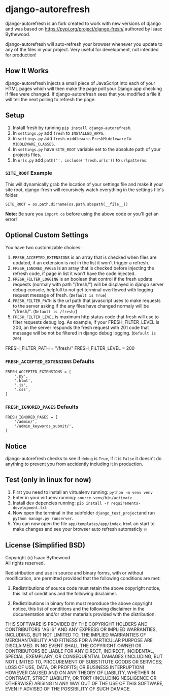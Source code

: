 # django-autorefresh

django-autorefresh is an fork created to work with new versions of django and was based 
on https://pypi.org/project/django-fresh/ authored by Isaac Bythewood.

django-autorefresh will auto-refresh your browser whenever you update to any of the
files in your project. Very useful for development, not intended for
production!


## How It Works

django-autorefresh injects a small piece of JavaScript into each of your HTML pages
which will then make the page poll your Django app checking if files were
changed. If django-autorefresh sees that you modified a file it will tell the next
polling to refresh the page.


## Setup

 1. Install fresh by running `pip install django-autorefresh`.
 2. In `settings.py` add `fresh` to `INSTALLED_APPS`.
 3. In `settings.py` add `fresh.middleware.FreshMiddleware` to `MIDDLEWARE_CLASSES`.
 4. In `settings.py` have `SITE_ROOT` variable set to the absolute path of your projects files.
 5. In `urls.py` add `path('', include('fresh.urls'))` to `urlpatterns`.

### `SITE_ROOT` Example

This will dynamically grab the location of your settings file and make it your
site root, django-fresh will recursively watch everything in the settings file's
folder.

    SITE_ROOT = os.path.dirname(os.path.abspath(__file__))

**Note:** Be sure you `import os` before using the above code or you'll get an
error!


## Optional Custom Settings

You have two customizable choices:

 1. `FRESH_ACCEPTED_EXTENSIONS` is an array that is checked when files are updated, if an extension is not in the list it won't trigger a refresh.
 2. `FRESH_IGNORED_PAGES` is an array that is checked before injecting the refresh code, if page in list it won't have the code injected. 
 2. `FRESH_FILTER_LOGGING` is an boolean that control if the fresh update requests (normaly with path "/fresh/") will be displayed in django server debug console, helpfull to not get terminal overflowed with logging request message of fresh. (`Default is True`)
 3. `FRESH_FILTER_PATH` is the url path that javascript uses to make requests to the server asking if the any files have changed normaly will be "/fresh/". (`Default is /fresh/`)
 4. `FRESH_FILTER_LEVEL` is maximum http status code that fresh will use to filter requests debug log. As example, if your FRESH_FILTER_LEVEL is 200, an the server responds the fresh request with 201 code that message will be not be filtered in django debug logging. (`Default is 200`)

FRESH_FILTER_PATH = "/fresh/"
FRESH_FILTER_LEVEL = 200


### `FRESH_ACCEPTED_EXTENSIONS` Defaults

    FRESH_ACCEPTED_EXTENSIONS = [
        '.py',
        '.html',
        '.js',
        '.css',
    ]

### `FRESH_IGNORED_PAGES` Defaults

    FRESH_IGNORED_PAGES = [
        '/admin/',
        '/admin_keywords_submit/',
    ]


## Notice

django-autorefresh checks to see if `debug` is `True`, if it is `False` it doesn't do
anything to prevent you from accidently including it in production.


## Test (only in linux for now)

1. First you need to install an virtualenv running: `python -m venv venv`
2. Enter in your virtuenv running: `source venv/bin/activate`
3. Install dev depencies running: `pip install -r requirements-development.txt`
4. Now open the terminal in the subfolder `django_test_project`and run `python manage.py runserver`.
5. You can now open the file `app/templates/app/index.html` an start to make changes and see your browser auto refresh automaticly :fire:

## License (Simplified BSD)

Copyright (c) Isaac Bythewood  
All rights reserved.

Redistribution and use in source and binary forms, with or without
modification, are permitted provided that the following conditions are met:

1. Redistributions of source code must retain the above copyright notice,
   this list of conditions and the following disclaimer.

2. Redistributions in binary form must reproduce the above copyright notice,
   this list of conditions and the following disclaimer in the documentation
   and/or other materials provided with the distribution.

THIS SOFTWARE IS PROVIDED BY THE COPYRIGHT HOLDERS AND CONTRIBUTORS "AS IS" AND
ANY EXPRESS OR IMPLIED WARRANTIES, INCLUDING, BUT NOT LIMITED TO, THE IMPLIED
WARRANTIES OF MERCHANTABILITY AND FITNESS FOR A PARTICULAR PURPOSE ARE
DISCLAIMED. IN NO EVENT SHALL THE COPYRIGHT OWNER OR CONTRIBUTORS BE LIABLE FOR
ANY DIRECT, INDIRECT, INCIDENTAL, SPECIAL, EXEMPLARY, OR CONSEQUENTIAL DAMAGES
(INCLUDING, BUT NOT LIMITED TO, PROCUREMENT OF SUBSTITUTE GOODS OR SERVICES;
LOSS OF USE, DATA, OR PROFITS; OR BUSINESS INTERRUPTION) HOWEVER CAUSED AND
ON ANY THEORY OF LIABILITY, WHETHER IN CONTRACT, STRICT LIABILITY, OR TORT
(INCLUDING NEGLIGENCE OR OTHERWISE) ARISING IN ANY WAY OUT OF THE USE OF THIS
SOFTWARE, EVEN IF ADVISED OF THE POSSIBILITY OF SUCH DAMAGE.
